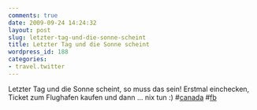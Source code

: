 ```yaml
---
comments: true
date: 2009-09-24 14:24:32
layout: post
slug: letzter-tag-und-die-sonne-scheint
title: Letzter Tag und die Sonne scheint
wordpress_id: 188
categories:
- travel.twitter
---
```


Letzter Tag und die Sonne scheint, so muss das sein! Erstmal einchecken, Ticket zum Flughafen kaufen und dann ... nix tun :) #[canada](http://search.twitter.com/search?q=%23canada) #[fb](http://search.twitter.com/search?q=%23fb)
